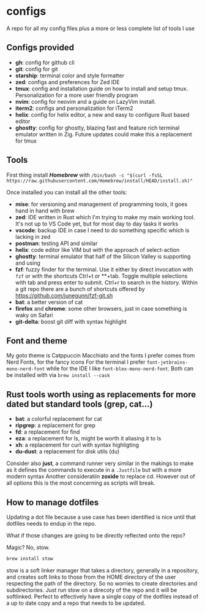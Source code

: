 # configs
A repo for all my config files plus a more or less complete list of tools I use

## Configs provided
- **gh**: config for github cli
- **git**: config for git
- **starship**: terminal color and style formatter
- **zed**: configs and preferences for Zed IDE
- **tmux**: config and installation guide on how to install and setup tmux. Personalization for a more user friendly program
- **nvim**: config for neovim and a guide on LazyVim install.
- **iterm2**: configs and personalization for iTerm2
- **helix**: config for helix editor, a new and easy to configure Rust based editor
- **ghostty**: config for ghostty, blazing fast and feature rich terminal emulator written in Zig. Future updates could make this a replacement for tmux

## Tools
First thing install **_Homebrew_** with `/bin/bash -c "$(curl -fsSL https://raw.githubusercontent.com/Homebrew/install/HEAD/install.sh)"`

Once installed you can install all the other tools:
- **mise**: for versioning and management of programming tools, it goes hand in hand with brew
- **zed**: IDE written in Rust which I'm trying to make my main working tool. It's not up to VS Code yet, but for most day to day tasks it works
- **vscode**: backup IDE in case I need to do something specific which is lacking in zed
- **postman**: testing API and similar
- **helix**: code editor like VIM but with the approach of select-action
- **ghostty**: terminal emulator that half of the Silicon Valley is supporting and using
- **fzf**: fuzzy finder for the terminal. Use it either by direct invocation with `fzf` or with the shortcuts Ctrl+t or **+tab. Toggle multiple selections with tab and press enter to submit. Ctrl+r to search in the history. Within a git repo there are a bunch of shortcuts offered by https://github.com/junegunn/fzf-git.sh
- **bat**: a better version of cat
- **firefox** and **chrome**: some other browsers, just in case something is waky on Safari
- **git-delta**: boost git diff with syntax highlight

## Font and theme
My goto theme is Catppuccin Macchiato and the fonts I prefer comes from Nerd Fonts, for the fancy icons
For the terminal I prefer `font-jetbrains-mono-nerd-font` while for the IDE I like `font-blex-mono-nerd-font`.
Both can be installed with via `brew install --cask`

## Rust tools worth using as replacements for more dated but standard tools (grep, cat...)

- **bat**: a colorful replacement for cat
- **ripgrep**: a replacement for grep
- **fd**: a replacement for find
- **eza**: a replacement for ls, might be worth it aliasing it to ls
- **xh**: a replacement for curl with syntax highligting
- **du-dust**: a replacement for disk utils (du)

Consider also **just**, a command runner very similar in the makings to make as it defines the commands to execute in a `.Justfile` but with a more modern syntax
Another consideratiin **zoxide** to replace cd. However out of all options this is the most concerning as scripts will break.

## How to manage dotfiles

Updating a dot file because a use case has been identified is nice until that dotfiles needs to endup in the repo.

What if those changes are going to be directly reflected onto the repo?

Magic? No, stow.

```sh
brew install stow
```

stow is a soft linker manager that takes a directory, generally in a repository, and creates soft links to those from the HOME directory of the user respecting the path of the directory. So no worries to create directories and subdirectories.
Just run stow on a direcoty of the repo and it will be softlinked.
Perfect to effectively have a single copy of the dotfiles instead of a up to date copy and a repo that needs to be updated.
